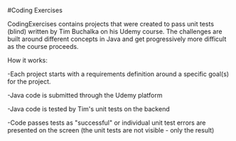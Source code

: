 #Coding Exercises

CodingExercises contains projects that were created to pass unit tests (blind) written by Tim Buchalka on his Udemy course. The challenges are built around different concepts in Java and get progressively more difficult as the course proceeds.


How it works:

-Each project starts with a requirements definition around a specific goal(s) for the project.

-Java code is submitted through the Udemy platform

-Java code is tested by Tim's unit tests on the backend

-Code passes tests as "successful" or individual unit test errors are presented on the screen (the unit tests are not visible - only the result)
